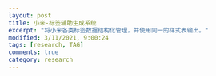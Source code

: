 ```yaml
---
layout: post
title: 小米-标签辅助生成系统
excerpt: "将小米各类标签数据结构化管理，并使用同一的样式表输出。"
modified: 3/11/2021, 9:00:24
tags: [research, TAG]
comments: true
category: research
---
```


